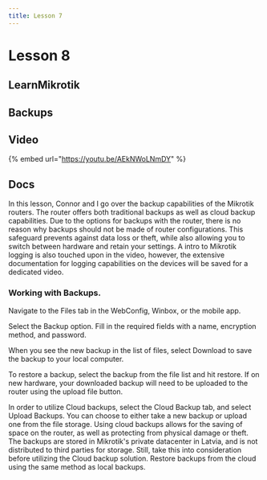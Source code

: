 ```yaml
---
title: Lesson 7
---
```


# Lesson 8

## LearnMikrotik

## Backups

## Video

{% embed url="https://youtu.be/AEkNWoLNmDY" %}

## Docs

In this lesson, Connor and I go over the backup capabilities of the Mikrotik routers. The router offers both traditional backups as well as cloud backup capabilities. Due to the options for backups with the router, there is no reason why backups should not be made of router configurations. This safeguard prevents against data loss or theft, while also allowing you to switch between hardware and retain your settings. A intro to Mikrotik logging is also touched upon in the video, however, the extensive documentation for logging capabilities on the devices will be saved for a dedicated video.

### Working with Backups.

Navigate to the Files tab in the WebConfig, Winbox, or the mobile app.

Select the Backup option. Fill in the required fields with a name, encryption method, and password.

When you see the new backup in the list of files, select Download to save the backup to your local computer.

To restore a backup, select the backup from the file list and hit restore. If on new hardware, your downloaded backup will need to be uploaded to the router using the upload file button.

In order to utilize Cloud backups, select the Cloud Backup tab, and select Upload Backups. You can choose to either take a new backup or upload one from the file storage. Using cloud backups allows for the saving of space on the router, as well as protecting from physical damage or theft. The backups are stored in Mikrotik's private datacenter in Latvia, and is not distributed to third parties for storage. Still, take this into consideration before utilizing the Cloud backup solution. Restore backups from the cloud using the same method as local backups.
